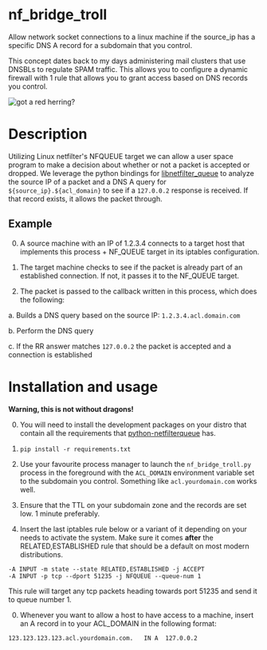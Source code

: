 # nf_bridge_troll
Allow network socket connections to a linux machine if the source_ip has a specific DNS A record for a subdomain that you control. 

This concept dates back to my days administering mail clusters that use DNSBLs to regulate SPAM traffic. This allows you to configure a dynamic firewall with 1 rule that allows you to grant access based on DNS records you control.

![got a red herring?](http://vignette3.wikia.nocookie.net/monkeyisland/images/f/f3/Troll.png)

# Description
Utilizing Linux netfilter's NFQUEUE target we can allow a user space program to make a decision about whether or not a packet is accepted or dropped. We leverage the python bindings for [libnetfilter_queue](https://home.regit.org/netfilter-en/using-nfqueue-and-libnetfilter_queue/) to analyze the source IP of a packet and a DNS A query for `${source_ip}.${acl_domain}` to see if a `127.0.0.2` response is received. If that record exists, it allows the packet through.

## Example

0. A source machine with an IP of 1.2.3.4 connects to a target host that implements this process + NF_QUEUE target in its iptables configuration.

0. The target machine checks to see if the packet is already part of an established connection. If not, it passes it to the NF_QUEUE target.

0. The packet is passed to the callback written in this process, which does the following:

  a. Builds a DNS query based on the source IP: `1.2.3.4.acl.domain.com`

  b. Perform the DNS query

  c. If the RR answer matches `127.0.0.2` the packet is accepted and a connection is established

# Installation and usage
**Warning, this is not without dragons!**

0. You will need to install the development packages on your distro that contain all the requirements that [python-netfilterqueue](https://github.com/kti/python-netfilterqueue) has.

0. `pip install -r requirements.txt`

0. Use your favourite process manager to launch the `nf_bridge_troll.py` process in the foreground with the `ACL_DOMAIN` environment variable set to the subdomain you control. Something like `acl.yourdomain.com` works well.

0. Ensure that the TTL on your subdomain zone and the records are set low. 1 minute preferably.

0. Insert the last iptables rule below or a variant of it depending on your needs to activate the system. Make sure it comes **after** the RELATED,ESTABLISHED rule that should be a default on most modern distributions.

  ```
  -A INPUT -m state --state RELATED,ESTABLISHED -j ACCEPT
  -A INPUT -p tcp --dport 51235 -j NFQUEUE --queue-num 1
  ```

  This rule will target any tcp packets heading towards port 51235 and send it to queue number 1.

0. Whenever you want to allow a host to have access to a machine, insert an A record in to your ACL_DOMAIN in the following format:

  ```
  123.123.123.123.acl.yourdomain.com.   IN A  127.0.0.2
  ```

